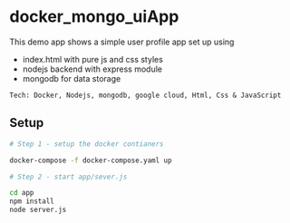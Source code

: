 
# docker_mongo_uiApp
This demo app shows a simple user profile app set up using

- index.html with pure js and css styles
- nodejs backend with express module
- mongodb for data storage

`Tech: Docker, Nodejs, mongodb, google cloud, Html, Css & JavaScript`




## Setup


```bash
# Step 1 - setup the docker contianers

docker-compose -f docker-compose.yaml up

# Step 2 - start app/sever.js

cd app
npm install
node server.js
```

